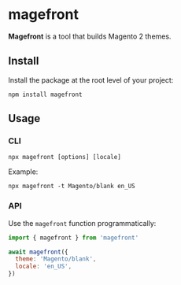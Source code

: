 # magefront

**Magefront** is a tool that builds Magento 2 themes.

## Install

Install the package at the root level of your project:

    npm install magefront

## Usage

### CLI

    npx magefront [options] [locale]

Example:

    npx magefront -t Magento/blank en_US

### API

Use the `magefront` function programmatically:

```js
import { magefront } from 'magefront'

await magefront({
  theme: 'Magento/blank',
  locale: 'en_US',
})
```
